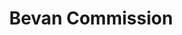 ---
title: "Bevan Commission"
link: http://www.bevancommission.org/
logo: "bevan_commission.png"

# Events sponsored denoted by `<hackday>` and sponsorship amount/resource
events:
  23-cardiff: ""
---